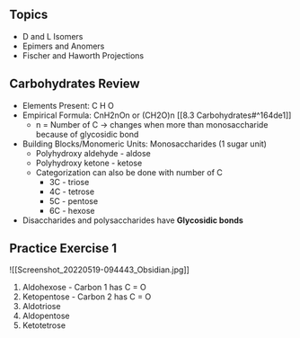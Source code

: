 ## Topics
- D and L Isomers
- Epimers and Anomers
- Fischer and Haworth Projections

## Carbohydrates Review
* Elements Present: C H O
* Empirical Formula: CnH2nOn or (CH2O)n [[8.3 Carbohydrates#^164de1]]
	* n = Number of C -> changes when more than monosaccharide because of glycosidic bond
* Building Blocks/Monomeric Units: Monosaccharides (1 sugar unit)
	* Polyhydroxy aldehyde - aldose
	* Polyhydroxy ketone - ketose
	* Categorization can also be done with number of C 
		* 3C - triose
		* 4C - tetrose
		* 5C - pentose
		* 6C - hexose
* Disaccharides and polysaccharides have **Glycosidic bonds**

## Practice Exercise 1
![[Screenshot_20220519-094443_Obsidian.jpg]]
1. Aldohexose - Carbon 1 has C = O
2. Ketopentose - Carbon 2 has C = O
3. Aldotriose
4. Aldopentose
5. Ketotetrose

